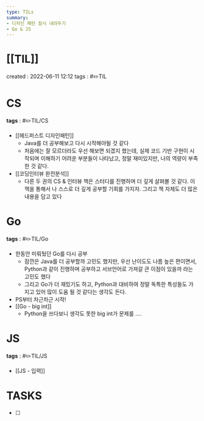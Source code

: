 ```yaml
---
type: TILs
summary:
- 디자인 패턴 잠시 내려두기
- Go & JS 
---
```


# [[TIL]]
created : 2022-06-11 12:12
tags : #✏️TIL

# CS
**tags** : #✏️TIL/CS
- [[헤드퍼스트 디자인패턴]]
	- Java를 더 공부해보고 다시 시작해야될 것 같다
	- 처음에는 잘 모르더라도 우선 해보면 되겠지 했는데, 실제 코드 기반 구현이 시작되며 이해하기 어려운 부분들이 나타났고, 정말 재미있지만, 나의 역량이 부족한 것 같다.
- [[코딩인터뷰 완전분석]]
	- 다른 두 권의 CS & 인터뷰 책은 스터디를 진행하며 더 깊게 살펴볼 것 같다. 이 책을 통해서 나 스스로 더 깊게 공부할 기회를 가지자. 그리고 책 자체도 더 많은 내용을 담고 있다

# Go
**tags** : #✏️TIL/Go
- 한동안 미뤄뒀던 Go를 다시 공부
	- 잠깐은 Java를 더 공부할까 고민도 했지만, 우선 난이도도 나름 높은 편이면서, Python과 같이 진행하며 공부하고 서브언어로 가져갈 큰 이점이 있을까 라는 고민도 했다
	- 그리고 Go가 더 재밌기도 하고, Python과 대비하여 정말 독특한 특성들도 가지고 있어 많이 도움 될 것 같다는 생각도 든다.
- PS부터 차근차근 시작!
- [[Go - big int]]
	- Python을 쓰다보니 생각도 못한 big int가 문제를 ….

# JS
**tags** : #✏️TIL/JS
- [[JS - 입력]]

# TASKS
- [ ] 
